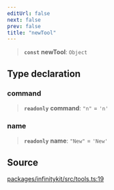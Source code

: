 ```yaml
---
editUrl: false
next: false
prev: false
title: "newTool"
---
```


> **`const`** **newTool**: `Object`

## Type declaration

### command

> **`readonly`** **command**: `"n"` = `'n'`

### name

> **`readonly`** **name**: `"New"` = `'New'`

## Source

[packages/infinitykit/src/tools.ts:19](https://github.com/nodenogg-in/alpha-p2p/blob/fd5f5c9/packages/infinitykit/src/tools.ts#L19)
